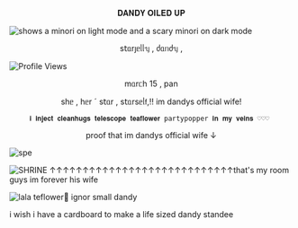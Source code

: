 <p align="center">𝐃𝐀𝐍𝐃𝐘 𝐎𝐈𝐋𝐄𝐃 𝐔𝐏</p>




<picture>
 <source media="(prefers-color-scheme: dark)" [srcset="(https://files.catbox.moe/24c4qe.png)">
 <source media="(prefers-color-scheme: light)" srcset="https://files.catbox.moe/hx3f76.png">
 <img alt="shows a minori on light mode and a scary minori on dark mode" src="https://files.catbox.moe/24c4qe.png">
</picture>


<p align="center">s𝗍ᥲrȷᥱᥣᥣᥡ , ძᥲᥒძᥡ ,</p>

![Profile Views](https://komarev.com/ghpvc/?username=starjelly&color=b8c0ff)

<p align="center">mᥲrᥴһ 15 , pan</p>

<p align="center">sһᥱ , һᥱr ˊ s𝗍ᥲr , s𝗍ᥲrsᥱᥣ𝖿,!! im dandys official wife!</p>


         𝐢 𝐢𝐧𝐣𝐞𝐜𝐭 𝐜𝐥𝐞𝐚𝐧𝐡𝐮𝐠𝐬 𝐭𝐞𝐥𝐞𝐬𝐜𝐨𝐩𝐞 𝐭𝐞𝐚𝐟𝐥𝐨𝐰𝐞𝐫 partypopper 𝐢𝐧 𝐦𝐲 𝐯𝐞𝐢𝐧𝐬 ♡♡♡ 
 

<p align="center">proof that im dandys official wife ↓</p>

![spe](https://tenor.com/eTPeTERPXvU.gif)

![SHRINE](https://files.catbox.moe/0n2qf6.jpg)
↑↑↑↑↑↑↑↑↑↑↑↑↑↑↑↑↑↑↑↑↑↑↑↑↑↑↑↑that's my room guys im forever his wife

![lala](https://files.catbox.moe/w5wfra.jpg) 
teflower🥹 ignor small dandy

i wish i have a cardboard to make a life sized dandy standee